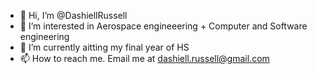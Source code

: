 - 👋 Hi, I’m @DashiellRussell
- 👀 I’m interested in Aerospace engineeering + Computer and Software engineering
- 🌱 I’m currently aitting my final year of HS
- 📫 How to reach me. Email me at dashiell.russell@gmail.com


<!---
DashiellRussell/DashiellRussell is a ✨ special ✨ repository because its `README.md` (this file) appears on your GitHub profile.
You can click the Preview link to take a look at your changes.
--->
